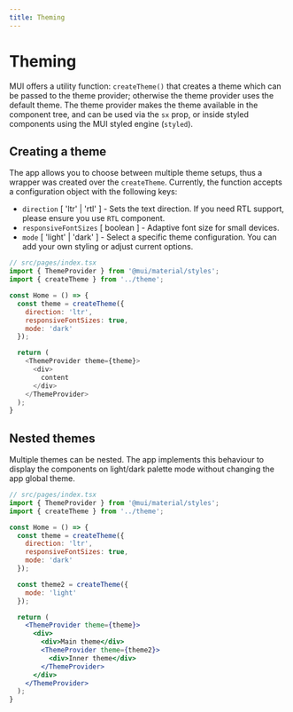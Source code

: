 ```yaml
---
title: Theming
---
```


# Theming

MUI offers a utility function: `createTheme()` that creates a theme which can be passed to
the theme provider; otherwise the theme provider uses the default theme. The theme provider makes
the theme available in the component tree, and can be used via the `sx` prop, or inside styled
components using the MUI styled engine (`styled`).

## Creating a theme

The app allows you to choose between multiple theme setups, thus a wrapper was created over
the `createTheme`. Currently, the function accepts a configuration object with the following keys:

- `direction` [ 'ltr' | 'rtl' ] - Sets the text direction. If you need RTL support, please ensure
  you use `RTL` component.
- `responsiveFontSizes` [ boolean ] - Adaptive font size for small devices.
- `mode` [ 'light' | 'dark' ] - Select a specific theme configuration. You can add your own styling
  or adjust current options.

```js
// src/pages/index.tsx
import { ThemeProvider } from '@mui/material/styles';
import { createTheme } from '../theme';

const Home = () => {
  const theme = createTheme({
    direction: 'ltr',
    responsiveFontSizes: true, 
    mode: 'dark'
  });

  return (
    <ThemeProvider theme={theme}>
      <div>
        content
      </div>
    </ThemeProvider>
  );
}
```

## Nested themes

Multiple themes can be nested. The app implements this behaviour to display the components on
light/dark palette mode without changing the app global theme.

```jsx
// src/pages/index.tsx
import { ThemeProvider } from '@mui/material/styles';
import { createTheme } from '../theme';

const Home = () => {
  const theme = createTheme({
    direction: 'ltr',
    responsiveFontSizes: true,
    mode: 'dark'
  });

  const theme2 = createTheme({
    mode: 'light'
  });

  return (
    <ThemeProvider theme={theme}>
      <div>
        <div>Main theme</div>
        <ThemeProvider theme={theme2}>
          <div>Inner theme</div>
        </ThemeProvider>
      </div>
    </ThemeProvider>
  );
}
```

